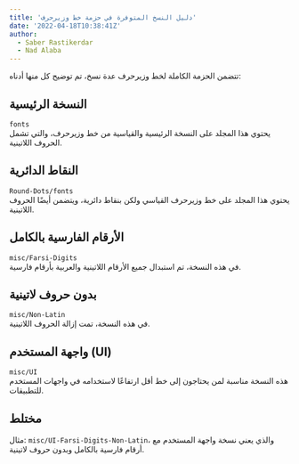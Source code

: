 ```yaml
---
title: 'دليل النسخ المتوفرة في حزمة خط وزیرحرف'
date: '2022-04-18T10:38:41Z'
author:
  - Saber Rastikerdar
  - Nad Alaba
---
```


تتضمن الحزمة الكاملة لخط وزیرحرف عدة نسخ، تم توضيح كل منها أدناه:

## النسخة الرئيسية
`fonts`  
يحتوي هذا المجلد على النسخة الرئيسية والقياسية من خط وزیرحرف، والتي تشمل الحروف اللاتينية.

## النقاط الدائرية
`Round-Dots/fonts`  
يحتوي هذا المجلد على خط وزیرحرف القياسي ولكن بنقاط دائرية، ويتضمن أيضًا الحروف اللاتينية.

## الأرقام الفارسية بالكامل
`misc/Farsi-Digits`  
في هذه النسخة، تم استبدال جميع الأرقام اللاتينية والعربية بأرقام فارسية.

## بدون حروف لاتينية
`misc/Non-Latin`  
في هذه النسخة، تمت إزالة الحروف اللاتينية.

## واجهة المستخدم (UI)
`misc/UI`  
هذه النسخة مناسبة لمن يحتاجون إلى خط أقل ارتفاعًا لاستخدامه في واجهات المستخدم للتطبيقات.

## مختلط
مثال: `misc/UI-Farsi-Digits-Non-Latin`، والذي يعني نسخة واجهة المستخدم مع أرقام فارسية بالكامل وبدون حروف لاتينية.
